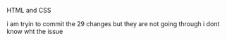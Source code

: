 HTML and CSS 

i am tryin to commit the 29 changes but they are not going through
i dont know wht the issue 
